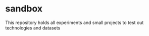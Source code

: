 # sandbox
This repository holds all experiments and small projects to test out technologies and datasets

